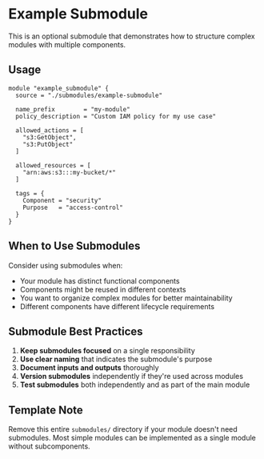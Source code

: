# Example Submodule

This is an optional submodule that demonstrates how to structure complex modules with multiple components.

## Usage

```hcl
module "example_submodule" {
  source = "./submodules/example-submodule"

  name_prefix        = "my-module"
  policy_description = "Custom IAM policy for my use case"

  allowed_actions = [
    "s3:GetObject",
    "s3:PutObject"
  ]

  allowed_resources = [
    "arn:aws:s3:::my-bucket/*"
  ]

  tags = {
    Component = "security"
    Purpose   = "access-control"
  }
}
```

## When to Use Submodules

Consider using submodules when:

- Your module has distinct functional components
- Components might be reused in different contexts
- You want to organize complex modules for better maintainability
- Different components have different lifecycle requirements

## Submodule Best Practices

1. **Keep submodules focused** on a single responsibility
2. **Use clear naming** that indicates the submodule's purpose
3. **Document inputs and outputs** thoroughly
4. **Version submodules** independently if they're used across modules
5. **Test submodules** both independently and as part of the main module

## Template Note

Remove this entire `submodules/` directory if your module doesn't need submodules. Most simple modules can be implemented as a single module without subcomponents.

